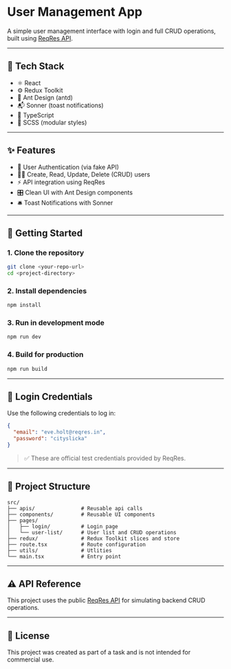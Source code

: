# User Management App

A simple user management interface with login and full CRUD operations, built using [ReqRes API](https://reqres.in/).

---

## 🔧 Tech Stack

- ⚛️ React  
- ⚙️ Redux Toolkit  
- 🎨 Ant Design (antd)  
- 📬 Sonner (toast notifications)  
- 🧠 TypeScript  
- 🎨 SCSS (modular styles)

---

## ✨ Features

- 🔐 User Authentication (via fake API)
- 🧑‍💼 Create, Read, Update, Delete (CRUD) users
- ⚡ API integration using ReqRes
- 🎛️ Clean UI with Ant Design components
- 🛎️ Toast Notifications with Sonner

---

## 🚀 Getting Started

### 1. Clone the repository

```bash
git clone <your-repo-url>
cd <project-directory>
```

### 2. Install dependencies

```bash
npm install
```

### 3. Run in development mode

```bash
npm run dev
```

### 4. Build for production

```bash
npm run build
```

---

## 🔐 Login Credentials

Use the following credentials to log in:

```json
{
  "email": "eve.holt@reqres.in",
  "password": "cityslicka"
}
```

> ✅ These are official test credentials provided by ReqRes.

---

## 📂 Project Structure

```
src/
├── apis/               # Reusable api calls 
├── components/         # Reusable UI components
├── pages/
│   ├── login/          # Login page
│   └── user-list/      # User list and CRUD operations
├── redux/              # Redux Toolkit slices and store
├── route.tsx           # Route configuration
├── utils/              # Utlities
└── main.tsx            # Entry point
```

---

## ⚠️ API Reference

This project uses the public [ReqRes API](https://reqres.in/) for simulating backend CRUD operations.

---

## 📝 License

This project was created as part of a task and is not intended for commercial use.
